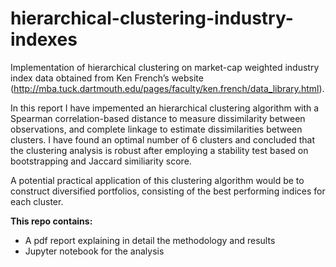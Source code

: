 # hierarchical-clustering-industry-indexes
Implementation of hierarchical clustering on market-cap weighted industry index data obtained from Ken French’s website (http://mba.tuck.dartmouth.edu/pages/faculty/ken.french/data_library.html). 

In this report I have impemented an hierarchical clustering algorithm with a Spearman correlation-based
distance to measure dissimilarity between observations, and complete linkage to estimate
dissimilarities between clusters. I have found an optimal number of 6 clusters and concluded that the 
clustering analysis is robust after employing a stability test based on bootstrapping and Jaccard similiarity score.

A potential practical application of this clustering algorithm would be to construct diversified
portfolios, consisting of the best performing indices for each cluster. 

**This repo contains:**
- A pdf report explaining in detail the methodology and results
- Jupyter notebook for the analysis
